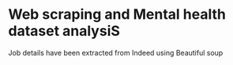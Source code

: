 # Web scraping and Mental health dataset analysiS
Job details have been extracted from Indeed using Beautiful soup
